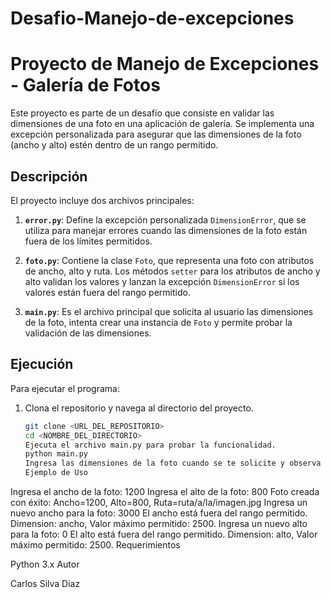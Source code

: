 # Desafio-Manejo-de-excepciones

# Proyecto de Manejo de Excepciones - Galería de Fotos

Este proyecto es parte de un desafío que consiste en validar las dimensiones de una foto en una aplicación de galería. Se implementa una excepción personalizada para asegurar que las dimensiones de la foto (ancho y alto) estén dentro de un rango permitido.

## Descripción

El proyecto incluye dos archivos principales:

1. **`error.py`**: Define la excepción personalizada `DimensionError`, que se utiliza para manejar errores cuando las dimensiones de la foto están fuera de los límites permitidos.

2. **`foto.py`**: Contiene la clase `Foto`, que representa una foto con atributos de ancho, alto y ruta. Los métodos `setter` para los atributos de ancho y alto validan los valores y lanzan la excepción `DimensionError` si los valores están fuera del rango permitido.

3. **`main.py`**: Es el archivo principal que solicita al usuario las dimensiones de la foto, intenta crear una instancia de `Foto` y permite probar la validación de las dimensiones.

## Ejecución

Para ejecutar el programa:

1. Clona el repositorio y navega al directorio del proyecto.

   ```bash
   git clone <URL_DEL_REPOSITORIO>
   cd <NOMBRE_DEL_DIRECTORIO>
   Ejecuta el archivo main.py para probar la funcionalidad.
   python main.py
   Ingresa las dimensiones de la foto cuando se te solicite y observa cómo se manejan las excepciones si se ingresan valores fuera del rango permitido.
   Ejemplo de Uso
   ```

Ingresa el ancho de la foto: 1200
Ingresa el alto de la foto: 800
Foto creada con éxito: Ancho=1200, Alto=800, Ruta=ruta/a/la/imagen.jpg
Ingresa un nuevo ancho para la foto: 3000
El ancho está fuera del rango permitido. Dimension: ancho, Valor máximo permitido: 2500.
Ingresa un nuevo alto para la foto: 0
El alto está fuera del rango permitido. Dimension: alto, Valor máximo permitido: 2500.
Requerimientos

Python 3.x
Autor

Carlos Silva Diaz

